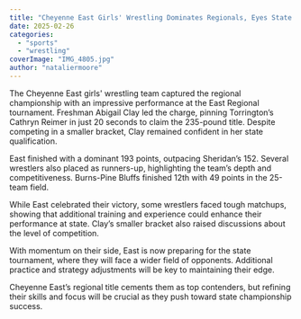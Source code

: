 ```yaml
---
title: "Cheyenne East Girls' Wrestling Dominates Regionals, Eyes State Tournament"
date: 2025-02-26
categories: 
  - "sports"
  - "wrestling"
coverImage: "IMG_4805.jpg"
author: "nataliermoore"
---
```


The Cheyenne East girls' wrestling team captured the regional championship with an impressive performance at the East Regional tournament. Freshman Abigail Clay led the charge, pinning Torrington’s Cathryn Reimer in just 20 seconds to claim the 235-pound title. Despite competing in a smaller bracket, Clay remained confident in her state qualification.

East finished with a dominant 193 points, outpacing Sheridan’s 152. Several wrestlers also placed as runners-up, highlighting the team’s depth and competitiveness. Burns-Pine Bluffs finished 12th with 49 points in the 25-team field.

While East celebrated their victory, some wrestlers faced tough matchups, showing that additional training and experience could enhance their performance at state. Clay’s smaller bracket also raised discussions about the level of competition.

With momentum on their side, East is now preparing for the state tournament, where they will face a wider field of opponents. Additional practice and strategy adjustments will be key to maintaining their edge.

Cheyenne East’s regional title cements them as top contenders, but refining their skills and focus will be crucial as they push toward state championship success.
